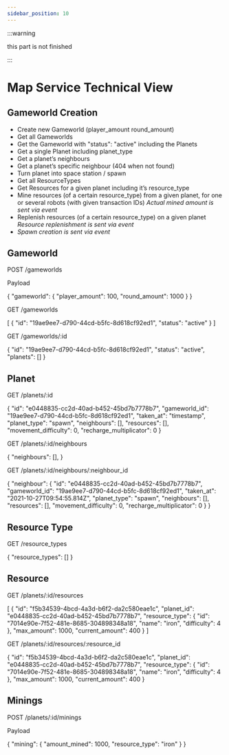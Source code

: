 ```yaml
---
sidebar_position: 10
---
```


:::warning

this part is not finished

:::

# Map Service Technical View

## Gameworld Creation

* Create new Gameworld (player_amount round_amount)
* Get all Gameworlds
* Get the Gameworld with "status": "active" including the Planets
* Get a single Planet including planet_type
* Get a planet’s neighbours
* Get a planet’s specific neighbour (404 when not found)
* Turn planet into space station / spawn
* Get all ResourceTypes
* Get Resources for a given planet including it’s resource_type
* Mine resources (of a certain resource_type) from a given planet, for one or several robots (with given transaction IDs) *Actual mined amount is sent via event*
* Replenish resources (of a certain resource_type) on a given planet *Resource replenishment is sent via event*
* *Spawn creation is sent via event*

## Gameworld

POST /gameworlds

Payload

{
  "gameworld": {
    "player_amount": 100,
    "round_amount": 1000
  }
}

GET /gameworlds

[
   {
    "id": "19ae9ee7-d790-44cd-b5fc-8d618cf92ed1",
    "status": "active"
  }
]

GET /gameworlds/:id

 {
  "id": "19ae9ee7-d790-44cd-b5fc-8d618cf92ed1",
  "status": "active",
  "planets": []
}

## Planet

GET /planets/:id

 {
  "id": "e0448835-cc2d-40ad-b452-45bd7b7778b7",
  "gameworld_id": "19ae9ee7-d790-44cd-b5fc-8d618cf92ed1",
  "taken_at": "timestamp",
  "planet_type": "spawn",
  "neighbours": [],
  "resources": [],
  "movement_difficulty": 0,
  "recharge_multiplicator": 0
}

GET /planets/:id/neighbours

{
  "neighbours": [],
}

GET /planets/:id/neighbours/:neighbour_id

{
  "neighbour": {
    "id": "e0448835-cc2d-40ad-b452-45bd7b7778b7",
    "gameworld_id": "19ae9ee7-d790-44cd-b5fc-8d618cf92ed1",
    "taken_at": "2021-10-27T09:54:55.814Z",
    "planet_type": "spawn",
    "neighbours": [],
    "resources": [],
    "movement_difficulty": 0,
    "recharge_multiplicator": 0
  }
}

## Resource Type

GET /resource_types

{
    "resource_types": []
}

## Resource

GET /planets/:id/resources

[
  {
    "id": "f5b34539-4bcd-4a3d-b6f2-da2c580eae1c",
    "planet_id": "e0448835-cc2d-40ad-b452-45bd7b7778b7",
    "resource_type": {
        "id": "7014e90e-7f52-481e-8685-304898348a18",
        "name": "iron",
        "difficulty": 4
    },
    "max_amount": 1000,
    "current_amount": 400
  }
]

GET /planets/:id/resources/:resource_id

{
  "id": "f5b34539-4bcd-4a3d-b6f2-da2c580eae1c",
  "planet_id": "e0448835-cc2d-40ad-b452-45bd7b7778b7",
  "resource_type": {
      "id": "7014e90e-7f52-481e-8685-304898348a18",
      "name": "iron",
      "difficulty": 4
  },
  "max_amount": 1000,
  "current_amount": 400
}

## Minings

POST /planets/:id/minings

Payload

  {
  "mining": {
    "amount_mined": 1000,
    "resource_type": "iron"
  }
}
